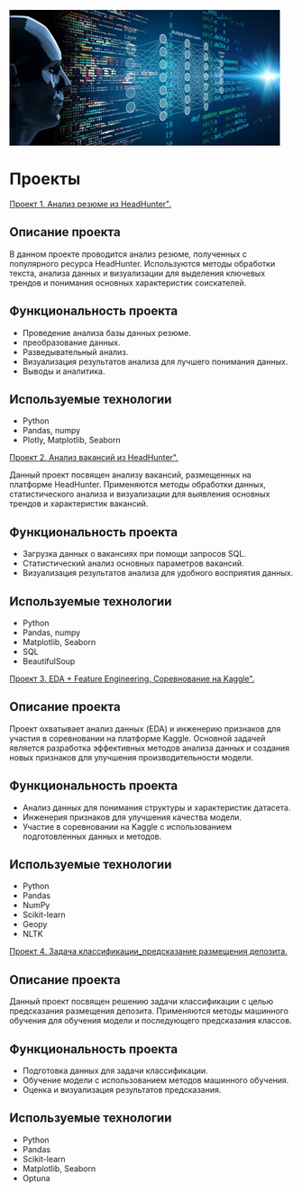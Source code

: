 ![Header](data/image_for_github_DS.webp)

# Проекты

[Проект 1. Анализ резюме из HeadHunter".](https://github.com/DenisBaburin/DS_projects/tree/main/PROJECT-1_Анализ%20резюме%20из%20HeadHunter)

## Описание проекта

В данном проекте проводится анализ резюме, полученных с популярного ресурса HeadHunter. Используются методы обработки текста, анализа данных и визуализации для выделения ключевых трендов и понимания основных характеристик соискателей.

## Функциональность проекта

- Проведение анализа базы данных резюме.
- преобразование данных.
- Разведывательный анализ.
- Визуализация результатов анализа для лучшего понимания данных.
- Выводы и аналитика.

## Используемые технологии

- Python
- Pandas, numpy
- Plotly, Matplotlib, Seaborn

[Проект 2. Анализ вакансий из HeadHunter".](https://github.com/DenisBaburin/DS_projects/tree/main/PROJECT-2_Анализ%20вакансий%20из%20HeadHunter)

Данный проект посвящен анализу вакансий, размещенных на платформе HeadHunter. Применяются методы обработки данных, статистического анализа и визуализации для выявления основных трендов и характеристик вакансий.

## Функциональность проекта

- Загрузка данных о вакансиях при помощи запросов SQL.
- Статистический анализ основных параметров вакансий.
- Визуализация результатов анализа для удобного восприятия данных.

## Используемые технологии

- Python
- Pandas, numpy
- Matplotlib, Seaborn
- SQL
- BeautifulSoup

[Проект 3. EDA + Feature Engineering. Соревнование на Kaggle".](https://github.com/DenisBaburin/DS_projects/tree/main/PROJECT-3_EDA%20%2B%20Feature%20Engineering.%20Соревнование%20на%20Kaggle)

## Описание проекта

Проект охватывает анализ данных (EDA) и инженерию признаков для участия в соревновании на платформе Kaggle. Основной задачей является разработка эффективных методов анализа данных и создания новых признаков для улучшения производительности модели.

## Функциональность проекта

- Анализ данных для понимания структуры и характеристик датасета.
- Инженерия признаков для улучшения качества модели.
- Участие в соревновании на Kaggle с использованием подготовленных данных и методов.

## Используемые технологии

- Python
- Pandas
- NumPy
- Scikit-learn
- Geopy
- NLTK

[Проект 4. Задача классификации_предсказание размещения депозита.](https://github.com/DenisBaburin/DS_projects/tree/main/PROJECT-4_Задача%20классификации_предсказание%20размещения%20депозита)

## Описание проекта

Данный проект посвящен решению задачи классификации с целью предсказания размещения депозита. Применяются методы машинного обучения для обучения модели и последующего предсказания классов.

## Функциональность проекта

- Подготовка данных для задачи классификации.
- Обучение модели с использованием методов машинного обучения.
- Оценка и визуализация результатов предсказания.

## Используемые технологии

- Python
- Pandas
- Scikit-learn
- Matplotlib, Seaborn
- Optuna
